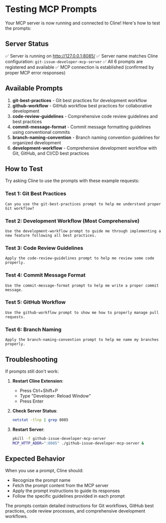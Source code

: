 # Testing MCP Prompts

Your MCP server is now running and connected to Cline! Here's how to test the prompts:

## Server Status
✅ Server is running on http://127.0.0.1:8085/
✅ Server name matches Cline configuration: `git-issue-developer-mcp-server`
✅ All 6 prompts are registered and available
✅ MCP connection is established (confirmed by proper MCP error responses)

## Available Prompts

1. **git-best-practices** - Git best practices for development workflow
2. **github-workflow** - GitHub workflow best practices for collaborative development
3. **code-review-guidelines** - Comprehensive code review guidelines and best practices
4. **commit-message-format** - Commit message formatting guidelines using conventional commits
5. **branch-naming-convention** - Branch naming convention guidelines for organized development
6. **development-workflow** - Comprehensive development workflow with Git, GitHub, and CI/CD best practices

## How to Test

Try asking Cline to use the prompts with these example requests:

### Test 1: Git Best Practices
```
Can you use the git-best-practices prompt to help me understand proper Git workflow?
```

### Test 2: Development Workflow (Most Comprehensive)
```
Use the development-workflow prompt to guide me through implementing a new feature following all best practices.
```

### Test 3: Code Review Guidelines
```
Apply the code-review-guidelines prompt to help me review some code properly.
```

### Test 4: Commit Message Format
```
Use the commit-message-format prompt to help me write a proper commit message.
```

### Test 5: GitHub Workflow
```
Use the github-workflow prompt to show me how to properly manage pull requests.
```

### Test 6: Branch Naming
```
Apply the branch-naming-convention prompt to help me name my branches properly.
```

## Troubleshooting

If prompts still don't work:

1. **Restart Cline Extension**: 
   - Press Ctrl+Shift+P
   - Type "Developer: Reload Window"
   - Press Enter

2. **Check Server Status**:
   ```bash
   netstat -tlnp | grep 8085
   ```

3. **Restart Server**:
   ```bash
   pkill -f github-issue-developer-mcp-server
   MCP_HTTP_ADDR=":8085" ./github-issue-developer-mcp-server &
   ```

## Expected Behavior

When you use a prompt, Cline should:
- Recognize the prompt name
- Fetch the prompt content from the MCP server
- Apply the prompt instructions to guide its responses
- Follow the specific guidelines provided in each prompt

The prompts contain detailed instructions for Git workflows, GitHub best practices, code review processes, and comprehensive development workflows.
